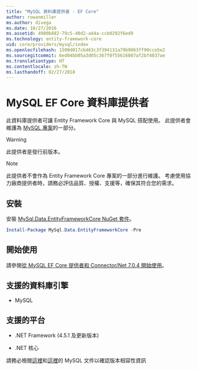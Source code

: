 ```yaml
---
title: "MySQL 資料庫提供者 - EF Core"
author: rowanmiller
ms.author: divega
ms.date: 10/27/2016
ms.assetid: 4900b882-79c5-40d2-a44a-ccb0292f6ed9
ms.technology: entity-framework-core
uid: core/providers/mysql/index
ms.openlocfilehash: 1500d017cb463c3f394131a79b9063ff90cce5e2
ms.sourcegitcommit: 6ed04bb05a3d05c367f0f55616807af2bf4037ae
ms.translationtype: HT
ms.contentlocale: zh-TW
ms.lasthandoff: 02/27/2018
---
```

# <a name="mysql-ef-core-database-provider"></a>MySQL EF Core 資料庫提供者

此資料庫提供者可讓 Entity Framework Core 與 MySQL 搭配使用。 此提供者會維護為 [MySQL 專案](http://dev.mysql.com)的一部分。

> [!WARNING]  
> 此提供者是發行前版本。

> [!NOTE]  
> 此提供者不會作為 Entity Framework Core 專案的一部分進行維護。 考慮使用協力廠商提供者時，請務必評估品質、授權、支援等，確保其符合您的需求。

## <a name="install"></a>安裝

安裝 [MySql.Data.EntityFrameworkCore NuGet 套件](https://www.nuget.org/packages/MySql.Data.EntityFrameworkCore)。

``` powershell
Install-Package MySql.Data.EntityFrameworkCore -Pre
```

## <a name="get-started"></a>開始使用

請參閱[從 MySQL EF Core 提供者和 Connector/Net 7.0.4 開始使用](http://insidemysql.com/howto-starting-with-mysql-ef-core-provider-and-connectornet-7-0-4/)。

## <a name="supported-database-engines"></a>支援的資料庫引擎

* MySQL

## <a name="supported-platforms"></a>支援的平台

* .NET Framework (4.5.1 及更新版本)

* .NET 核心

請務必檢閱[這裡](https://dev.mysql.com/doc/connector-net/en/connector-net-versions.html)和[這裡](https://dev.mysql.com/doc/connector-net/en/connector-net-entityframework-core.html)的 MySQL 文件以確認版本相容性資訊
